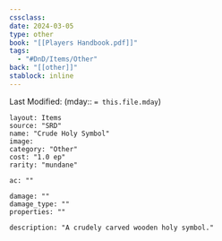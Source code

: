 ```yaml
---
cssclass: 
date: 2024-03-05
type: other
book: "[[Players Handbook.pdf]]"
tags:
  - "#DnD/Items/Other"
back: "[[other]]"
stablock: inline
---
```

Last Modified: (mday:: `= this.file.mday`)


```statblock
layout: Items
source: "SRD"
name: "Crude Holy Symbol"
image: 
category: "Other"
cost: "1.0 ep"
rarity: "mundane"

ac: ""

damage: ""
damage_type: ""
properties: ""

description: "A crudely carved wooden holy symbol."
```